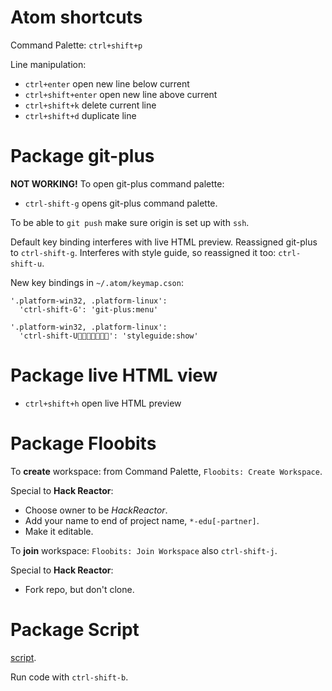 # Atom shortcuts
Command Palette: `ctrl+shift+p`

Line manipulation:
* `ctrl+enter` open new line below current
* `ctrl+shift+enter` open new line above current
* `ctrl+shift+k` delete current line
* `ctrl+shift+d` duplicate line

# Package git-plus

**NOT WORKING!**
To open git-plus command palette:
* `ctrl-shift-g` opens git-plus command palette.

To be able to `git push` make sure origin is set up with `ssh`.

Default key binding interferes with live HTML preview. Reassigned git-plus to `ctrl-shift-g`. Interferes with style guide, so reassigned it too: `ctrl-shift-u`.

New key bindings in `~/.atom/keymap.cson`:

```
'.platform-win32, .platform-linux':
  'ctrl-shift-G': 'git-plus:menu'

'.platform-win32, .platform-linux':
  'ctrl-shift-U': 'styleguide:show'
```


# Package live HTML view
* `ctrl+shift+h` open live HTML preview


# Package Floobits

To **create** workspace: from Command Palette, `Floobits: Create Workspace`.

Special to **Hack Reactor**:
* Choose owner to be *HackReactor*.
* Add your name to end of project name, `*-edu[-partner]`.
* Make it editable.

To **join** workspace: `Floobits: Join Workspace` also `ctrl-shift-j`.

Special to **Hack Reactor**:
* Fork repo, but don't clone.

# Package Script
[script](https://atom.io/packages/script).

Run code with `ctrl-shift-b`.
